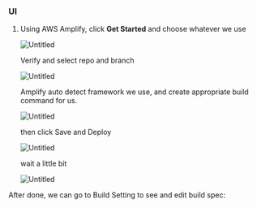 ### UI
1. Using AWS Amplify, click **Get Started** and choose whatever we use
    
    ![Untitled](https://prod-files-secure.s3.us-west-2.amazonaws.com/ea315892-52f5-4d86-94f0-460b891a2408/cc53819b-1bb1-486d-b3a4-02757a03ec5a/Untitled.png)
    
    Verify and select repo and branch
    
    ![Untitled](https://prod-files-secure.s3.us-west-2.amazonaws.com/ea315892-52f5-4d86-94f0-460b891a2408/1d410c7e-3a92-4e44-9b6e-a52b6dec0646/Untitled.png)
    
    Amplify auto detect framework we use, and create appropriate build command for us.
    
    ![Untitled](https://prod-files-secure.s3.us-west-2.amazonaws.com/ea315892-52f5-4d86-94f0-460b891a2408/5f1e4ead-8653-4cb1-b4c8-b721f2150196/Untitled.png)
    
    then click Save and Deploy
    
    ![Untitled](https://prod-files-secure.s3.us-west-2.amazonaws.com/ea315892-52f5-4d86-94f0-460b891a2408/afbc1e0f-70d1-423f-8aa2-dcce63e11327/Untitled.png)
    
    wait a little bit
    
    ![Untitled](https://prod-files-secure.s3.us-west-2.amazonaws.com/ea315892-52f5-4d86-94f0-460b891a2408/9b8ab325-91d0-44fb-a909-8249694aaa8a/Untitled.png)
    

After done, we can go to Build Setting to see and edit build spec:
